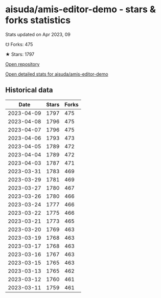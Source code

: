# aisuda/amis-editor-demo - stars & forks statistics

Stats updated on Apr 2023, 09

☋ Forks: 475

★ Stars: 1797

[Open repository](https://github.com/aisuda/amis-editor-demo)

[Open detailed stats for aisuda/amis-editor-demo](https://reviewgithub.com/rep/aisuda/amis-editor-demo)

## Historical data
| Date | Stars | Forks |
|------|-------|-------|
| 2023-04-09 | 1797 | 475 | 
| 2023-04-08 | 1796 | 475 | 
| 2023-04-07 | 1796 | 475 | 
| 2023-04-06 | 1793 | 473 | 
| 2023-04-05 | 1789 | 472 | 
| 2023-04-04 | 1789 | 472 | 
| 2023-04-03 | 1787 | 471 | 
| 2023-03-31 | 1783 | 469 | 
| 2023-03-29 | 1781 | 469 | 
| 2023-03-27 | 1780 | 467 | 
| 2023-03-26 | 1780 | 466 | 
| 2023-03-24 | 1777 | 466 | 
| 2023-03-22 | 1775 | 466 | 
| 2023-03-21 | 1773 | 465 | 
| 2023-03-20 | 1769 | 463 | 
| 2023-03-19 | 1768 | 463 | 
| 2023-03-17 | 1768 | 463 | 
| 2023-03-16 | 1767 | 463 | 
| 2023-03-15 | 1765 | 463 | 
| 2023-03-13 | 1765 | 462 | 
| 2023-03-12 | 1760 | 461 | 
| 2023-03-11 | 1759 | 461 | 

